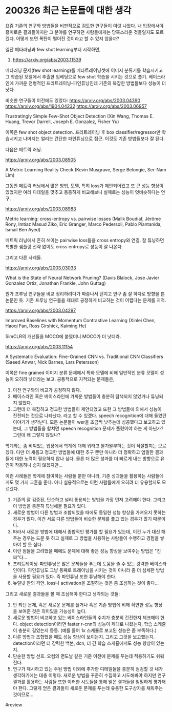 # 200326 최근 논문들에 대한 생각

요즘 기존의 연구와 방법들을 비판적으로 검토한 연구들이 여럿 나왔다. 내 입장에서야 흥미로운 결과들이지만 그 분야를 연구하던 사람들에게는 당혹스러운 것들일지도 모르겠다. 어떻게 보면 폭탄이 떨어진 것이라고 할 수 있지 않을까?

일단 메타러닝과 few shot learning부터 시작하면,

1. https://arxiv.org/abs/2003.11539

메타러닝 문제(few shot learning)를 메타트레이닝셋에 이미지 분류기를 학습시키고 그 학습된 모델에서 추출한 임베딩으로 few shot 학습을 시키는 것으로 풀기. 베이스라인에 가까운 전형적인 프리트레이닝-파인튜닝인데 기존의 복잡한 방법들보다 성능이 더 낫다.

비슷한 연구들이 이전에도 있었다: https://arxiv.org/abs/2003.04390 https://arxiv.org/abs/1904.04232
https://arxiv.org/abs/2003.06957

Frustratingly Simple Few-Shot Object Detection (Xin Wang, Thomas E. Huang, Trevor Darrell, Joseph E. Gonzalez, Fisher Yu)

이쪽은 few shot object detection. 프리트레이닝 후 box classifier/regressor만 학습시키고 나머지는 얼리는 간단한 파인튜닝으로 접근. 이것도 기존 방법들보다 잘 된다.

다음은 메트릭 러닝.

https://arxiv.org/abs/2003.08505

A Metric Learning Reality Check (Kevin Musgrave, Serge Belongie, Ser-Nam Lim)

그동안 메트릭 러닝에서 많은 방법, 모델, 특히 loss가 제안되어왔고 또 큰 성능 향상이 있었지만 여러 디테일을 맞추고 동등하게 비교해보니 실제로는 성능이 엇비슷하다는 연구.

https://arxiv.org/abs/2003.08983

Metric learning: cross-entropy vs. pairwise losses (Malik Boudiaf, Jérôme Rony, Imtiaz Masud Ziko, Eric Granger, Marco Pedersoli, Pablo Piantanida, Ismail Ben Ayed)

메트릭 러닝에서 흔히 쓰이는 pairwise loss들을 cross entropy와 연결. 잘 튜닝하면 특별한 샘플링 전략 없이도 cross entropy로 성능이 잘 나온다.

그리고 다른 사례들.

https://arxiv.org/abs/2003.03033

What is the State of Neural Network Pruning? (Davis Blalock, Jose Javier Gonzalez Ortiz, Jonathan Frankle, John Guttag)

뭔가 프루닝 연구들을 비교 정리하려다가 짜증나서 던지고 연구 좀 잘 하자로 방향을 튼 논문인 듯. 기존 프루닝 연구들을 제대로 공정하게 비교하는 것이 어렵다는 문제를 지적.

https://arxiv.org/abs/2003.04297

Improved Baselines with Momentum Contrastive Learning (Xinlei Chen, Haoqi Fan, Ross Girshick, Kaiming He)

SimCLR의 개선들을 MOCO에 붙였더니 MOCO가 더 낫더라.

https://arxiv.org/abs/2003.11154

A Systematic Evaluation: Fine-Grained CNN vs. Traditional CNN Classifiers (Saeed Anwar, Nick Barnes, Lars Petersson)

이쪽은 fine grained 이미지 분류 문제에서 특화 모델에 비해 일반적인 분류 모델이 성능이 오히려 낫더라는 보고.
공통적으로 지적되는 문제들은,

1. 이전 연구와의 비교가 공정하지 않다.
2. 베이스라인 혹은 베이스라인에 가까운 방법들이 충분히 탐색되지 않았거나 튜닝되지 않았다.
3. 그런데 더 복잡하고 정교한 방법들이 제안되었고 또한 그 방법들에 의해서 성능이 진전되는 것으로 나타났다.
라고 할 수 있겠다. speech recognition에 대해 들었던 이야기가 생각난다. 모든 논문들이 wer을 조금씩 낮추는데 성공했다고 보고하고 있는데, 그 방법들을 합치면 speech recognition 문제가 풀렸어야 하는 게 아닌가? 그런데 왜 그렇지 않았나?

학계와는 좀 비껴있는 입장에서 학계에 대해 뭐라고 왈가왈부하는 것이 적절할지는 모르겠다. 다만 더 새롭고 정교한 방법들에 대한 추구 뿐만 아니라 더 정확하고 엄밀한 결과들에 대한 노력이 필요하지 않나 싶다. 물론 더 많은 성과를 더 빠르게 내는 방향으로 유인이 작동하니 쉽지 않겠지만...

이런 사례들은 학계에 참여하는 사람들 뿐만 아니라, 기존 성과들을 활용하는 사람들에게도 몇 가지 교훈을 준다. 아니 실용적으로는 이런 사람들에게 오히려 더 유용할지도 모르겠다.

1. 기존의 잘 검증된, 단순하고 널리 통용되는 방법을 가장 먼저 고려해야 한다. 그리고 이 방법을 충분히 튜닝해볼 필요가 있다.
2. 새로운 방법이 다른 방법과 조합되었을 때에도 동일한 성능 향상을 가져오지 못하는 경우가 많다. 이건 서로 다른 방법들이 비슷한 문제를 풀고 있는 경우가 많기 때문이다.
3. 따라서 새로운 방법에 대해서 종합적인 평가를 할 필요가 있는데, 이건 누가 대신 해주는 경우는 드문 듯 하고 실제로 그 방법을 사용하는 사람들이 수행하고 경험을 쌓아야 할 듯 싶다.
4. 이런 점들을 고려했을 때에도 문제에 대해 좋은 성능 향상을 보여주는 방법은 "진짜"다...
5. 프리트레이닝-파인튜닝은 많은 문제들을 푸는데 도움을 줄 수 있는 강력한 베이스라인이다. 파인튜닝도 그냥 통째로 트레이닝을 시키는 것이 아니라 좀 더 섬세한 방법을 사용할 필요가 있다. 즉 파인튜닝 또한 튜닝해야 한다.
6. 뉴럴넷 판의 격언. loss나 activation을 조절하는 것은 좀 조심하는 것이 좋다...

그리고 새로운 결과들을 볼 때 조심해야 한다고 생각되는 것들:

1. 안 되던 문제, 혹은 새로운 문제를 풀거나 혹은 기존 방법에 비해 확연한 성능 향상을 보여준 것은 의미있을 가능성이 높다.
2. 새로운 방법이 비교하고 있는 베이스라인들의 수치가 충분히 건전한지 체크해야 한다. object detection이라면 faster r-cnn의 성능이 제대로 나왔는지, 학습 스케쥴이 충분히 길었는지 등등. (예를 들어 1x 스케쥴로 보고된 성능은 좀 부족하다.)
3. 다른 방법과 조합했을 때도 성능 향상이 보이는지. 그리고 그것을 보고했는지. detection이라면 더 강력한 백본, dcn, 더 긴 학습 스케쥴에서도 성능 향상이 있는지.
4. 단순한 방법 선호. 오컴의 면도날 같은 기준 이전에 문제를 푸는데 적용하기도 쉬워진다.
5. 연구가 제시하고 있는 주된 방법 이외에 추가한 디테일들을 충분히 점검할 것
내가 생각하기에는 대충 이렇다. 새로운 방법을 꾸준히 수집하고 시도해봐야 하지만 연구 결과를 활용하는 사람들 또한 이러한 시도들을 통해 얻은 결과들을 엄밀하게 평가해야 한다. 그렇게 얻은 결과들이 새로운 문제를 푸는데 유용한 도구상자를 채워주는 것이므로...

#review 